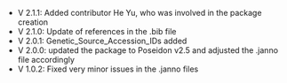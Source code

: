 - V 2.1.1: Added contributor He Yu, who was involved in the package creation
- V 2.1.0: Update of references in the .bib file
- V 2.0.1: Genetic_Source_Accession_IDs added
- V 2.0.0: updated the package to Poseidon v2.5 and adjusted the .janno file accordingly
- V 1.0.2: Fixed very minor issues in the .janno files
